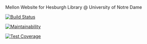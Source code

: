 Mellon Website for Hesburgh Library @ University of Notre Dame

[![Build Status](https://travis-ci.org/ndlib/mellon-website.svg?branch=master)](https://travis-ci.org/ndlib/mellon-website)

[![Maintainability](https://api.codeclimate.com/v1/badges/6b6a6d8137b35e0f6c9b/maintainability)](https://codeclimate.com/github/ndlib/mellon-website/maintainability)

[![Test Coverage](https://api.codeclimate.com/v1/badges/6b6a6d8137b35e0f6c9b/test_coverage)](https://codeclimate.com/github/ndlib/mellon-website/test_coverage)
